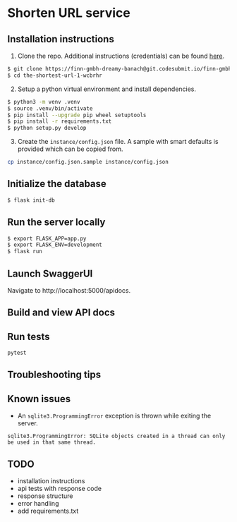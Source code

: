 # Shorten URL service

## Installation instructions

1. Clone the repo. Additional instructions (credentials) can be found [here](https://app.codesubmit.io/c/finn-gmbh/08f53aee-efa6-4ba5-8c74-b9260287d048/90496266-d2d5-4359-b357-c630c9c9240c).

```bash
$ git clone https://finn-gmbh-dreamy-banach@git.codesubmit.io/finn-gmbh/the-shortest-url-1-wcbrhr
$ cd the-shortest-url-1-wcbrhr
```


2. Setup a python virtual environment and install dependencies.

```bash
$ python3 -m venv .venv
$ source .venv/bin/activate
$ pip install --upgrade pip wheel setuptools
$ pip install -r requirements.txt
$ python setup.py develop
```

3. Create the `instance/config.json` file. A sample with smart defaults is provided which can be copied from.

```bash
cp instance/config.json.sample instance/config.json
```

## Initialize the database

```bash
$ flask init-db
```

## Run the server locally

```bash
$ export FLASK_APP=app.py
$ export FLASK_ENV=development
$ flask run
```

## Launch SwaggerUI

Navigate to http://localhost:5000/apidocs.

## Build and view API docs

## Run tests
```bash
pytest
```
## Troubleshooting tips

## Known issues
- An `sqlite3.ProgrammingError` exception is thrown while exiting the server. 
```
sqlite3.ProgrammingError: SQLite objects created in a thread can only be used in that same thread.
```

## TODO

- installation instructions
- api tests with response code
- response structure
- error handling
- add requirements.txt